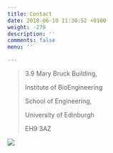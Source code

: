 ```yaml
---
title: Contact
date: 2018-06-10 11:30:52 +0100
weight: -270
description: ''
comments: false
menu: ''

---
```

> 3.9 Mary Bruck Building,
>
> Institute of BioEngineering
>
> School of Engineering,
>
> University of Edinburgh
>
> EH9 3AZ

![](/uploads/image001.png)